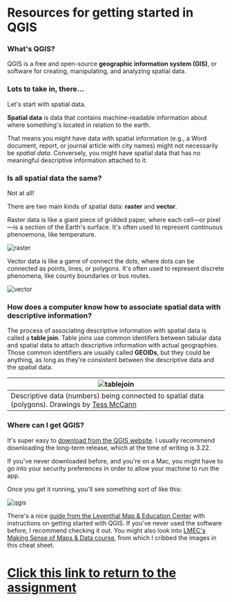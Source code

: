 # Resources for getting started in QGIS

### What's QGIS?

QGIS is a free and open-source **geographic information system (GIS)**, or software for creating, manipulating, and analyzing spatial data.

### Lots to take in, there...

Let's start with spatial data.

**Spatial data** is data that contains machine-readable information about where something's located in relation to the earth.

That means you might have data with spatial information (e.g., a Word document, report, or journal article with city names) might not necessarily be *spatial data*. Conversely, you might have spatial data that has no meaningful descriptive information attached to it.

### Is all spatial data the same?

Not at all!

There are two main kinds of spatial data: **raster** and **vector**.

Raster data is like a giant piece of gridded paper, where each cell—or pixel—is a section of the Earth's surface. It's often used to represent continuous phenoemona, like temperature.

![raster](https://cartinal.leventhalmap.org/assets/img/RasterMapExampleAirQuality.161995ae.jpeg)

Vector data is like a game of connect the dots, where dots can be connected as points, lines, or polygons. It's often used to represent discrete phenomena, like county boundaries or bus routes.

![vector](https://cartinal.leventhalmap.org/assets/img/VectorMapExampleBostonDeathRates.5a8a1785.png)

### How does a computer know how to associate spatial data with descriptive information?

The process of associating descriptive information with spatial data is called a **table join**. Table joins use common identifers between tabular data and spatial data to attach descriptive information with actual geographies. Those common identifiers are usually called **GEOIDs**, but they could be anything, as long as they're consistent between the descriptive data and the spatial data.

| ![tablejoin](https://cartinal.leventhalmap.org/assets/img/joining-features-attributes.71eaf04a.jpg) |
| --------------------------------------------------------------------------------------------------- |
| Descriptive data (numbers) being connected to spatial data (polygons). Drawings by [Tess McCann](https://tessmccann.com/)

### Where can I get QGIS?

It's super easy to [download from the QGIS website](https://www.qgis.org/en/site/forusers/download.html). I usually recommend downloading the long-term release, which at the time of writing is 3.22.

If you've never downloaded before, and you're on a Mac, you might have to go into your security preferences in order to allow your machine to run the app.

Once you get it running, you'll see something sort of like this:

![qgis](https://cartinal.leventhalmap.org/assets/img/1-qgis-labeled.e4e44daa.gif)

There's a nice [guide from the Leventhal Map & Education Center](https://cartinal.leventhalmap.org/guides/get-started-qgis/#what-is-qgis) with instructions on getting started with QGIS. If you've never used the software before, I recommend checking it out. You might also look into [LMEC's Making Sense of Maps & Data course](https://cartinal.leventhalmap.org/guides/making-sense-maps-data/session-2/part-2.html#raster-data-the-earth-as-a-spreadsheet), from which I cribbed the images in this cheat sheet.

# [Click this link to return to the assignment](./)

